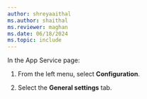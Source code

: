 ```yaml
---
author: shreyaaithal
ms.author: shaithal
ms.reviewer: maghan
ms.date: 06/18/2024
ms.topic: include
---
```


In the App Service page:

1. From the left menu, select **Configuration**.

1. Select the **General settings** tab.
